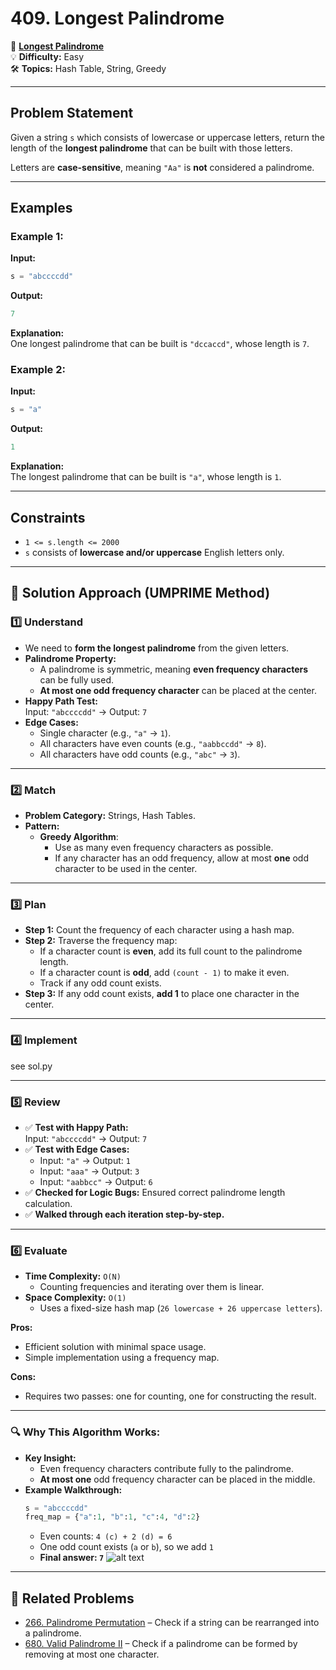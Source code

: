 # 409. Longest Palindrome

🔗 **[Longest Palindrome](https://leetcode.com/problems/longest-palindrome/)**  
💡 **Difficulty:** Easy  
🛠 **Topics:** Hash Table, String, Greedy  

---

## Problem Statement

Given a string `s` which consists of lowercase or uppercase letters, return the length of the **longest palindrome** that can be built with those letters.

Letters are **case-sensitive**, meaning `"Aa"` is **not** considered a palindrome.

---

## Examples

### Example 1:
**Input:**  
```python
s = "abccccdd"
```
**Output:**  
```python
7
```
**Explanation:**  
One longest palindrome that can be built is `"dccaccd"`, whose length is `7`.

### Example 2:
**Input:**  
```python
s = "a"
```
**Output:**  
```python
1
```
**Explanation:**  
The longest palindrome that can be built is `"a"`, whose length is `1`.

---

## Constraints
- `1 <= s.length <= 2000`
- `s` consists of **lowercase and/or uppercase** English letters only.

---

## 🚀 Solution Approach (UMPRIME Method)

### 1️⃣ Understand
- We need to **form the longest palindrome** from the given letters.
- **Palindrome Property:**  
  - A palindrome is symmetric, meaning **even frequency characters** can be fully used.
  - **At most one odd frequency character** can be placed at the center.
- **Happy Path Test:**  
  Input: `"abccccdd"` → Output: `7`
- **Edge Cases:**  
  - Single character (e.g., `"a"` → `1`).
  - All characters have even counts (e.g., `"aabbccdd"` → `8`).
  - All characters have odd counts (e.g., `"abc"` → `3`).

---

### 2️⃣ Match
- **Problem Category:** Strings, Hash Tables.
- **Pattern:**  
  - **Greedy Algorithm**:  
    - Use as many even frequency characters as possible.
    - If any character has an odd frequency, allow at most **one** odd character to be used in the center.

---

### 3️⃣ Plan
- **Step 1:** Count the frequency of each character using a hash map.
- **Step 2:** Traverse the frequency map:
  - If a character count is **even**, add its full count to the palindrome length.
  - If a character count is **odd**, add `(count - 1)` to make it even.
  - Track if any odd count exists.
- **Step 3:** If any odd count exists, **add 1** to place one character in the center.

---

### 4️⃣ Implement
see sol.py

---

### 5️⃣ Review
- ✅ **Test with Happy Path:**  
  Input: `"abccccdd"` → Output: `7`
- ✅ **Test with Edge Cases:**  
  - Input: `"a"` → Output: `1`  
  - Input: `"aaa"` → Output: `3`  
  - Input: `"aabbcc"` → Output: `6`  
- ✅ **Checked for Logic Bugs:** Ensured correct palindrome length calculation.
- ✅ **Walked through each iteration step-by-step.**

---

### 6️⃣ Evaluate
- **Time Complexity:** `O(N)`  
  - Counting frequencies and iterating over them is linear.
- **Space Complexity:** `O(1)`  
  - Uses a fixed-size hash map (`26 lowercase + 26 uppercase letters`).

**Pros:**  
- Efficient solution with minimal space usage.
- Simple implementation using a frequency map.

**Cons:**  
- Requires two passes: one for counting, one for constructing the result.

---

### 🔍 Why This Algorithm Works:
- **Key Insight:**  
  - Even frequency characters contribute fully to the palindrome.
  - **At most one** odd frequency character can be placed in the middle.
- **Example Walkthrough:**  
  ```python
  s = "abccccdd"
  freq_map = {"a":1, "b":1, "c":4, "d":2}
  ```
  - Even counts: `4 (c) + 2 (d) = 6`
  - One odd count exists (`a` or `b`), so we add `1`
  - **Final answer: `7`**
  ![alt text](intuition.png)

---

## 📝 Related Problems
- [266. Palindrome Permutation](https://leetcode.com/problems/palindrome-permutation/) – Check if a string can be rearranged into a palindrome.
- [680. Valid Palindrome II](https://leetcode.com/problems/valid-palindrome-ii/) – Check if a palindrome can be formed by removing at most one character.
